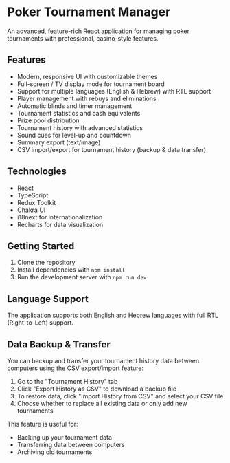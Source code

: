 # Poker Tournament Manager

An advanced, feature-rich React application for managing poker tournaments with professional, casino-style features.

## Features

- Modern, responsive UI with customizable themes
- Full-screen / TV display mode for tournament board
- Support for multiple languages (English & Hebrew) with RTL support
- Player management with rebuys and eliminations
- Automatic blinds and timer management
- Tournament statistics and cash equivalents
- Prize pool distribution
- Tournament history with advanced statistics
- Sound cues for level-up and countdown
- Summary export (text/image)
- CSV import/export for tournament history (backup & data transfer)

## Technologies

- React
- TypeScript
- Redux Toolkit
- Chakra UI
- i18next for internationalization
- Recharts for data visualization

## Getting Started

1. Clone the repository
2. Install dependencies with `npm install`
3. Run the development server with `npm run dev`

## Language Support

The application supports both English and Hebrew languages with full RTL (Right-to-Left) support.

## Data Backup & Transfer

You can backup and transfer your tournament history data between computers using the CSV export/import feature:

1. Go to the "Tournament History" tab
2. Click "Export History as CSV" to download a backup file
3. To restore data, click "Import History from CSV" and select your CSV file
4. Choose whether to replace all existing data or only add new tournaments

This feature is useful for:
- Backing up your tournament data
- Transferring data between computers
- Archiving old tournaments


